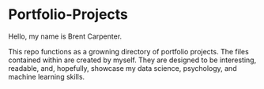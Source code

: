 # Portfolio-Projects
Hello, my name is Brent Carpenter.

This repo functions as a growning directory of portfolio projects. The files contained within are created by myself. They are designed to be interesting, readable, and, hopefully, showcase my data science, psychology, and machine learning skills.
